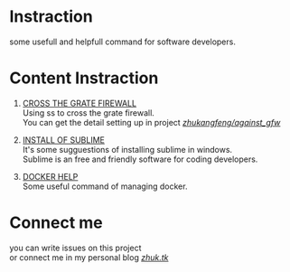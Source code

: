 # Instraction
some usefull and helpfull command for software developers.

# Content Instraction
1. [CROSS THE GRATE FIREWALL](https://github.com/zhukangfeng/command-help/blob/master/cross_gfw/cross_gfw.md)  
Using ss to cross the grate firewall.  
You can get the detail setting up in project *[zhukangfeng/against_gfw](https://github.com/zhukangfeng/against_gfw)* 

2. [INSTALL OF SUBLIME](https://github.com/zhukangfeng/command-help/blob/master/programing_tool/sublime_install.md)  
It's some sugguestions of installing sublime in windows.  
Sublime is an free and friendly software for coding developers.

3. [DOCKER HELP](https://github.com/zhukangfeng/command-help/blob/master/docker/docker.md)  
Some useful command of managing docker.

# Connect me
you can write issues on this project  
or connect me in my personal blog *[zhuk.tk](https://zhuk.tk)*
